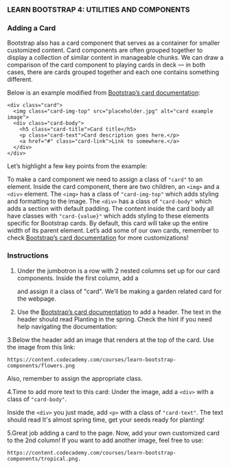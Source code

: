 ### LEARN BOOTSTRAP 4: UTILITIES AND COMPONENTS
### Adding a Card
Bootstrap also has a card component that serves as a container for smaller customized content. Card components are often grouped together to display a collection of similar content in manageable chunks. We can draw a comparison of the card component to playing cards in deck — in both cases, there are cards grouped together and each one contains something different.

Below is an example modified from [Bootstrap’s card documentation](https://getbootstrap.com/docs/4.2/components/card/#example):
```
<div class="card">
  <img class="card-img-top" src="placeholder.jpg" alt="card example image">
  <div class="card-body">
    <h5 class="card-title">Card title</h5>
    <p class="card-text">Card description goes here.</p>
    <a href="#" class="card-link">Link to somewhere.</a>
  </div>
</div>
```
Let’s highlight a few key points from the example:

To make a card component we need to assign a class of ```"card"``` to an element.
Inside the card component, there are two children, an ```<img>``` and a ```<div>``` element.
The ```<img>``` has a class of ```"card-img-top"``` which adds styling and formatting to the image.
The ```<div>``` has a class of ```"card-body"``` which adds a section with default padding.
The content inside the card body all have classes with ```"card-{value}"``` which adds styling to these elements specific for Bootstrap cards.
By default, this card will take up the entire width of its parent element.
Let’s add some of our own cards, remember to check [Bootstrap’s card documentation](https://getbootstrap.com/docs/4.2/components/card/#example) for more customizations!

### Instructions
1. Under the jumbotron is a row with 2 nested columns set up for our card components.
Inside the first column, add a <div> and assign it a class of "card". We’ll be making a garden related card for the webpage.


2. Use the [Bootstrap’s card documentation](https://getbootstrap.com/docs/4.2/components/card/) to add a header.
The text in the header should read Planting in the spring. Check the hint if you need help navigating the documentation:


3.Below the header add an image that renders at the top of the card.
Use the image from this link:

```
https://content.codecademy.com/courses/learn-bootstrap-components/flowers.png
```
Also, remember to assign the appropriate class.


4.Time to add more text to this card:
Under the image, add a ```<div>``` with a class of ```"card-body"```.

Inside the ```<div>``` you just made, add ```<p>``` with a class of ```"card-text"```. The text should read It's almost spring time, get your seeds ready for planting!


5.Great job adding a card to the page. Now, add your own customized card to the 2nd column!
If you want to add another image, feel free to use: 
```
https://content.codecademy.com/courses/learn-bootstrap-components/tropical.png.
```
